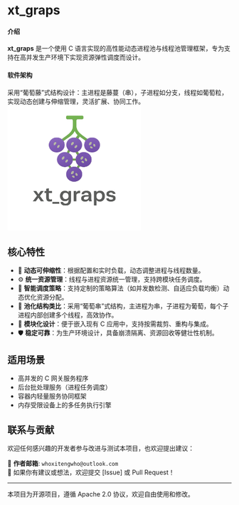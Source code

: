 
# xt_graps

#### 介绍
**xt_graps** 是一个使用 C 语言实现的高性能动态进程池与线程池管理框架，专为支持在高并发生产环境下实现资源弹性调度而设计。

#### 软件架构
采用“葡萄藤”式结构设计：主进程是藤蔓（串），子进程如分支，线程如葡萄粒，实现动态创建与伸缩管理，灵活扩展、协同工作。
<img src="logo.png" width="300" height="280" alt="Logo">
## 核心特性

- 🚀 **动态可伸缩性**：根据配置和实时负载，动态调整进程与线程数量。
- ⚙️ **统一资源管理**：线程与进程资源统一管理，支持跨模块任务调度。
- 🧠 **智能调度策略**：支持定制的策略算法（如并发数检测、自适应负载均衡）动态优化资源分配。
- 🍇 **池化结构类比**：采用“葡萄串”式结构，主进程为串，子进程为葡萄，每个子进程内部创建多个线程，高效协作。
- 🧩 **模块化设计**：便于嵌入现有 C 应用中，支持按需裁剪、重构与集成。
- 🛡️ **稳定可靠**：为生产环境设计，具备崩溃隔离、资源回收等健壮性机制。

## 适用场景

- 高并发的 C 网关服务程序
- 后台批处理服务（进程任务调度）
- 容器内轻量服务协同框架
- 内存受限设备上的多任务执行引擎



## 联系与贡献

欢迎任何感兴趣的开发者参与改进与测试本项目，也欢迎提出建议：

📧 **作者邮箱**: `whoxitengwho@outlook.com`  
📌 如果你有建议或想法，欢迎提交 [Issue] 或 Pull Request！

---
本项目为开源项目，遵循 Apache 2.0 协议，欢迎自由使用和修改。
